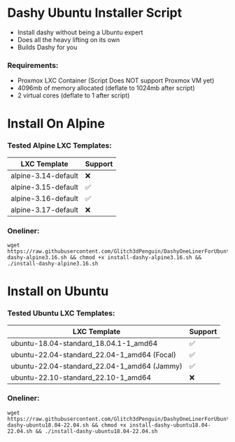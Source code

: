 # Dashy Ubuntu Installer Script

- Install dashy without being a Ubuntu expert
- Does all the heavy lifting on its own
- Builds Dashy for you

### Requirements:
- Proxmox LXC Container (Script Does NOT support Proxmox VM yet)
- 4096mb of memory allocated (deflate to 1024mb after script)
- 2 virtual cores (deflate to 1 after script) 

# Install On Alpine

### Tested Alpine LXC Templates:
|    LXC Template     | Support |
| ------------------- | ------- |
| alpine-3.14-default | ❌     |
| alpine-3.15-default | ✅     |
| alpine-3.16-default | ✅     |
| alpine-3.17-default | ❌     |


### Oneliner:

```
wget https://raw.githubusercontent.com/Glitch3dPenguin/DashyOneLinerForUbuntu/main/Alpine%20Scripts/install-dashy-alpine3.16.sh && chmod +x install-dashy-alpine3.16.sh && ./install-dashy-alpine3.16.sh
```


# Install on Ubuntu

### Tested Ubuntu LXC Templates:

|                   LXC Template              | Support |
| ------------------------------------------- | ------- |
| ubuntu-18.04-standard_18.04.1-1_amd64       | ✅     |
| ubuntu-22.04-standard_22.04-1_amd64 (Focal) | ✅     |
| ubuntu-22.04-standard_22.04-1_amd64 (Jammy) | ✅     |
| ubuntu-22.10-standard_22.10-1_amd64         | ❌     |

### Oneliner:

```
wget https://raw.githubusercontent.com/Glitch3dPenguin/DashyOneLinerForUbuntu/main/Ubuntu%20Scripts/install-dashy-ubuntu18.04-22.04.sh && chmod +x install-dashy-ubuntu18.04-22.04.sh && ./install-dashy-ubuntu18.04-22.04.sh
```